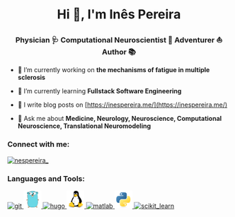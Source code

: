 <h1 align="center">Hi 👋, I'm Inês Pereira</h1>
<h3 align="center">Physician 🩺 Computational Neuroscientist 🧠 Adventurer ⛵️ Author 📚</h3>

<!-- <p align="left"> <img src="https://komarev.com/ghpvc/?username=inezpereira&label=Profile%20views&color=0e75b6&style=flat" alt="inezpereira" /> </p> -->

<!-- <p align="left"> <a href="https://github.com/ryo-ma/github-profile-trophy"><img src="https://github-profile-trophy.vercel.app/?username=inezpereira" alt="inezpereira" /></a> </p> -->

<!-- <p align="left"> <a href="https://twitter.com/nespereira_" target="blank"><img src="https://img.shields.io/twitter/follow/nespereira_?logo=twitter&style=for-the-badge" alt="nespereira_" /></a> </p> -->

<!-- Profile picture on the right -->
<!-- <img align="right" alt="Inês Pereira" width="200" src="https://your-image-link-here.jpg" /> -->

- 🔭 I’m currently working on **the mechanisms of fatigue in multiple sclerosis**

- 🌱 I’m currently learning **Fullstack Software Engineering**

- 📝 I write blog posts on [https://inespereira.me/](https://inespereira.me/)

- 🧠 Ask me about **Medicine, Neurology, Neuroscience, Computational Neuroscience, Translational Neuromodeling**

<h3 align="left">Connect with me:</h3>
<p align="left">
<a href="https://twitter.com/nespereira_" target="blank"><img align="center" src="https://raw.githubusercontent.com/rahuldkjain/github-profile-readme-generator/master/src/images/icons/Social/twitter.svg" alt="nespereira_" height="30" width="40" /></a>
</p>

<h3 align="left">Languages and Tools:</h3>
<p align="left"> <a href="https://git-scm.com/" target="_blank" rel="noreferrer"> <img src="https://www.vectorlogo.zone/logos/git-scm/git-scm-icon.svg" alt="git" width="40" height="40"/> </a> <a href="https://golang.org" target="_blank" rel="noreferrer"> <img src="https://raw.githubusercontent.com/devicons/devicon/master/icons/go/go-original.svg" alt="go" width="40" height="40"/> </a> <a href="https://gohugo.io/" target="_blank" rel="noreferrer"> <img src="https://api.iconify.design/logos-hugo.svg" alt="hugo" width="40" height="40"/> </a> <a href="https://www.linux.org/" target="_blank" rel="noreferrer"> <img src="https://raw.githubusercontent.com/devicons/devicon/master/icons/linux/linux-original.svg" alt="linux" width="40" height="40"/> </a> <a href="https://www.mathworks.com/" target="_blank" rel="noreferrer"> <img src="https://upload.wikimedia.org/wikipedia/commons/2/21/Matlab_Logo.png" alt="matlab" width="40" height="40"/> </a> <a href="https://www.python.org" target="_blank" rel="noreferrer"> <img src="https://raw.githubusercontent.com/devicons/devicon/master/icons/python/python-original.svg" alt="python" width="40" height="40"/> </a> <a href="https://scikit-learn.org/" target="_blank" rel="noreferrer"> <img src="https://upload.wikimedia.org/wikipedia/commons/0/05/Scikit_learn_logo_small.svg" alt="scikit_learn" width="40" height="40"/> </a> </p>

<!-- <p><img align="left" src="https://github-readme-stats.vercel.app/api/top-langs?username=inezpereira&show_icons=true&locale=en&layout=compact" alt="inezpereira" /></p> -->

<!-- <p>&nbsp;<img align="center" src="https://github-readme-stats.vercel.app/api?username=inezpereira&show_icons=true&locale=en" alt="inezpereira" /></p> -->

<!-- <p><img align="center" src="https://github-readme-streak-stats.herokuapp.com/?user=inezpereira&" alt="inezpereira" /></p> -->
